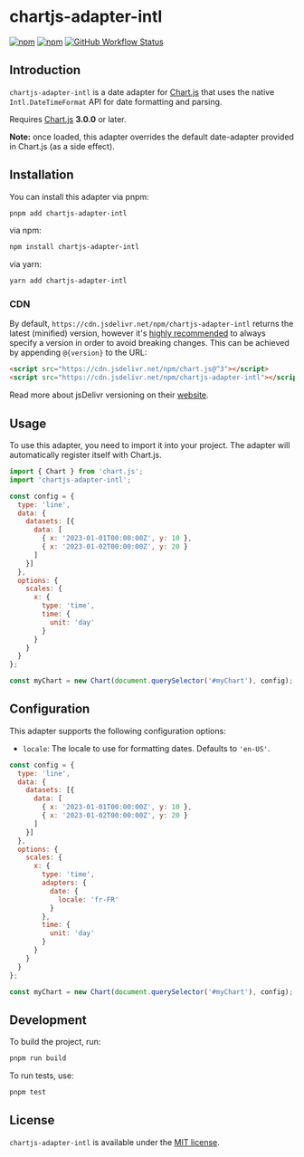 # chartjs-adapter-intl

[![npm](https://img.shields.io/npm/v/chartjs-adapter-intl.svg?style=flat-square)](https://www.npmjs.com/package/chartjs-adapter-intl)
[![npm](https://img.shields.io/npm/dm/chartjs-adapter-intl.svg?style=flat-square)](https://www.npmjs.com/package/chartjs-adapter-intl)
[![GitHub Workflow Status](https://img.shields.io/github/actions/workflow/status/dankerow/chartjs-adapter-intl/test.yml?branch=master&style=flat-square)](https://github.com/dankerow/chartjs-adapter-intl/actions/workflows/test.yml)

## Introduction

`chartjs-adapter-intl` is a date adapter for [Chart.js](https://www.chartjs.org/) that uses the native `Intl.DateTimeFormat` API for date formatting and parsing.

Requires [Chart.js](https://github.com/chartjs/Chart.js/releases) **3.0.0** or later.

**Note:** once loaded, this adapter overrides the default date-adapter provided in Chart.js (as a side effect).

## Installation

You can install this adapter via pnpm:

```sh
pnpm add chartjs-adapter-intl
```

via npm:

```sh
npm install chartjs-adapter-intl
```

via yarn:

```sh
yarn add chartjs-adapter-intl
```

### CDN

By default, `https://cdn.jsdelivr.net/npm/chartjs-adapter-intl` returns the latest (minified) version, however it's [highly recommended](https://www.jsdelivr.com/features) to always specify a version in order to avoid breaking changes. This can be achieved by appending `@{version}` to the URL:

```html
<script src="https://cdn.jsdelivr.net/npm/chart.js@^3"></script>
<script src="https://cdn.jsdelivr.net/npm/chartjs-adapter-intl"></script>
```

Read more about jsDelivr versioning on their [website](http://www.jsdelivr.com/).

## Usage

To use this adapter, you need to import it into your project. The adapter will automatically register itself with Chart.js.

```javascript
import { Chart } from 'chart.js';
import 'chartjs-adapter-intl';

const config = {
  type: 'line',
  data: {
    datasets: [{
      data: [
        { x: '2023-01-01T00:00:00Z', y: 10 },
        { x: '2023-01-02T00:00:00Z', y: 20 }
      ]
    }]
  },
  options: {
    scales: {
      x: {
        type: 'time',
        time: {
          unit: 'day'
        }
      }
    }
  }
};

const myChart = new Chart(document.querySelector('#myChart'), config);
```

## Configuration

This adapter supports the following configuration options:

- `locale`: The locale to use for formatting dates. Defaults to `'en-US'`.

```javascript
const config = {
  type: 'line',
  data: {
    datasets: [{
      data: [
        { x: '2023-01-01T00:00:00Z', y: 10 },
        { x: '2023-01-02T00:00:00Z', y: 20 }
      ]
    }]
  },
  options: {
    scales: {
      x: {
        type: 'time',
        adapters: {
          date: {
            locale: 'fr-FR'
          }
        },
        time: {
          unit: 'day'
        }
      }
    }
  }
};

const myChart = new Chart(document.querySelector('#myChart'), config);
```

## Development

To build the project, run:

```sh
pnpm run build
```

To run tests, use:

```sh
pnpm test
```

## License

`chartjs-adapter-intl` is available under the [MIT license](https://opensource.org/licenses/MIT).

